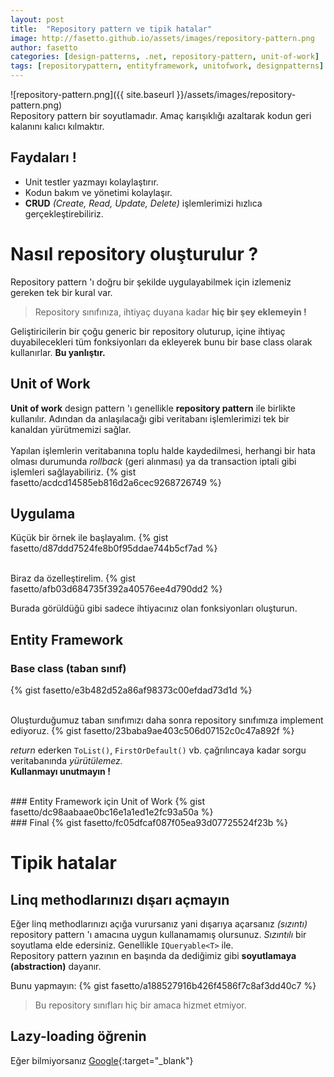 ```yaml
---
layout: post
title:  "Repository pattern ve tipik hatalar"
image: http://fasetto.github.io/assets/images/repository-pattern.png
author: fasetto
categories: [design-patterns, .net, repository-pattern, unit-of-work]
tags: [repositorypattern, entityframework, unitofwork, designpatterns]
---
```


![repository-pattern.png]({{ site.baseurl }}/assets/images/repository-pattern.png)
<br/>
Repository pattern bir soyutlamadır. Amaç karışıklığı azaltarak kodun geri kalanını kalıcı kılmaktır.

## Faydaları !
  - Unit testler yazmayı kolaylaştırır.
  - Kodun bakım ve yönetimi kolaylaşır.
  - **CRUD** *(Create, Read, Update, Delete)* işlemlerimizi hızlıca gerçekleştirebiliriz.

# Nasıl repository oluşturulur ?
Repository pattern 'ı doğru bir şekilde uygulayabilmek için izlemeniz gereken tek bir kural var.
> Repository sınıfınıza, ihtiyaç duyana kadar **hiç bir şey eklemeyin !**

Geliştiricilerin bir çoğu generic bir repository oluturup, içine ihtiyaç duyabilecekleri tüm fonksiyonları da ekleyerek bunu bir base class olarak kullanırlar. **Bu yanlıştır.**

## Unit of Work
**Unit of work** design pattern 'ı genellikle **repository pattern** ile birlikte kullanılır.
Adından da anlaşılacağı gibi veritabanı işlemlerimizi tek bir kanaldan yürütmemizi sağlar.
<br/> <br/>
Yapılan işlemlerin veritabanına toplu halde kaydedilmesi, herhangi bir hata olması durumunda *rollback* (geri alınması) ya da transaction iptali gibi işlemleri sağlayabiliriz.
{% gist fasetto/acdcd14585eb816d2a6cec9268726749 %}

## Uygulama
Küçük bir örnek ile başlayalım.
{% gist fasetto/d87ddd7524fe8b0f95ddae744b5cf7ad %}

<br/>
Biraz da özelleştirelim.
{% gist fasetto/afb03d684735f392a40576ee4d790dd2 %}

Burada görüldüğü gibi sadece ihtiyacınız olan fonksiyonları oluşturun.
<br/>

## Entity Framework
### Base class (taban sınıf)
{% gist fasetto/e3b482d52a86af98373c00efdad73d1d %}

 <br/>
Oluşturduğumuz taban sınıfımızı daha sonra repository sınıfımıza implement ediyoruz.
{% gist fasetto/23baba9ae403c506d07152c0c47a892f %}

*return* ederken `ToList()`, `FirstOrDefault()` vb. çağrılıncaya kadar sorgu veritabanında *yürütülemez.*
<br/>
**Kullanmayı unutmayın !**

<br/>
### Entity Framework için Unit of Work
{% gist fasetto/dc98aabaae0bc16e1a1ed1e2fc93a50a %}

<br/>
### Final
{% gist fasetto/fc05dfcaf087f05ea93d07725524f23b %}

# Tipik hatalar
## Linq methodlarınızı dışarı açmayın
Eğer linq methodlarınızı açığa vurursanız yani dışarıya açarsanız *(sızıntı)* repository pattern 'ı amacına uygun kullanamamış olursunuz. *Sızıntılı* bir soyutlama elde edersiniz.
Genellikle `IQueryable<T>` ile.
<br/>
Repository pattern yazının en başında da dediğimiz gibi **soyutlamaya (abstraction)** dayanır.

Bunu yapmayın:
{% gist fasetto/a188527916b426f4586f7c8af3dd40c7 %}

> Bu repository sınıfları hiç bir amaca hizmet etmiyor.

## Lazy-loading öğrenin
Eğer bilmiyorsanız [Google](https://www.google.com/search?q=lazy+loading){:target="_blank"}
<br/>
<br/>

